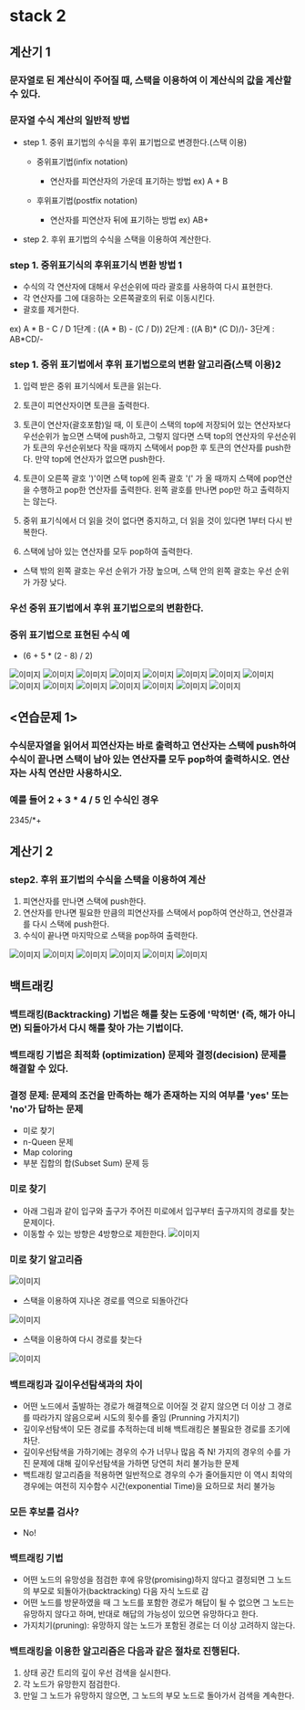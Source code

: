 # stack 2
## 계산기 1
### 문자열로 된 계산식이 주어질 때, 스택을 이용하여 이 계산식의 값을 계산할 수 있다.

### 문자열 수식 계산의 일반적 방법
 - step 1. 중위 표기법의 수식을 후위 표기법으로 변경한다.(스택 이용)
    - 중위표기법(infix notation)
        - 연산자를 피연산자의 가운데 표기하는 방법
        ex) A + B
    
    - 후위표기법(postfix notation)
        - 연산자를 피연산자 뒤에 표기하는 방법
        ex) AB+
    
 - step 2. 후위 표기법의 수식을 스택을 이용하여 계산한다.

### step 1. 중위표기식의 후위표기식 변환 방법 1
 - 수식의 각 연산자에 대해서 우선순위에 따라 괄호를 사용하여 다시 표현한다.
 - 각 연산자를 그에 대응하는 오른쪽괄호의 뒤로 이동시킨다.
 - 괄호를 제거한다.

ex) A * B - C / D
    1단계 : ((A * B) - (C / D))
    2단계 : ((A B)* (C D)/)-
    3단계 : AB*CD/-

### step 1. 중위 표기법에서 후위 표기법으로의 변환 알고리즘(스택 이용)2
 1. 입력 받은 중위 표기식에서 토큰을 읽는다.
 
 2. 토큰이 피연산자이면 토큰을 출력한다.
 
 3. 토큰이 연산자(괄호포함)일 때, 이 토큰이 스택의 top에 저장되어 있는 연산자보다 우선순위가 높으면 스택에 push하고, 그렇지 않다면 스택 top의 연산자의 우선순위가 토큰의 우선순위보다 작을 때까지 스택에서 pop한 후 토큰의 연산자를 push한다.
 만약 top에 연산자가 없으면 push한다.

 4. 토큰이 오른쪽 괄호 ')'이면 스택 top에 왼족 괄호 '(' 가 올 때까지 스택에 pop연산을 수행하고 pop한 연산자를 출력한다. 왼쪽 괄호를 만나면 pop만 하고 출력하지는 않는다.
 
 5. 중위 표기식에서 더 읽을 것이 없다면 중지하고, 더 읽을 것이 있다면 1부터 다시 반복한다.

 6. 스택에 남아 있는 연산자를 모두 pop하여 출력한다.
  - 스택 밖의 왼쪽 괄호는 우선 순위가 가장 높으며, 스택 안의 왼쪽 괄호는 우선 순위가 가장 낮다.

### 우선 중위 표기법에서 후위 표기법으로의 변환한다.

### 중위 표기법으로 표현된 수식 예
 - (6 + 5 * (2 - 8) / 2)

![이미지](./images/capture_382.PNG)
![이미지](./images/capture_383.PNG)
![이미지](./images/capture_384.PNG)
![이미지](./images/capture_385.PNG)
![이미지](./images/capture_386.PNG)
![이미지](./images/capture_387.PNG)
![이미지](./images/capture_388.PNG)
![이미지](./images/capture_389.PNG)
![이미지](./images/capture_390.PNG)
![이미지](./images/capture_391.PNG)
![이미지](./images/capture_392.PNG)
![이미지](./images/capture_393.PNG)
![이미지](./images/capture_394.PNG)
![이미지](./images/capture_395.PNG)
![이미지](./images/capture_396.PNG)

## <연습문제 1>
### 수식문자열을 읽어서 피연산자는 바로 출력하고 연산자는 스택에 push하여 수식이 끝나면 스택이 남아 있는 연산자를 모두 pop하여 출력하시오. 연산자는 사칙 연산만 사용하시오.

### 예를 들어 2 + 3 * 4 / 5 인 수식인 경우

2345/*+

## 계산기 2
### step2. 후위 표기법의 수식을 스택을 이용하여 계산
 1. 피연산자를 만나면 스택에 push한다.
 2. 연산자를 만나면 필요한 만큼의 피연산자를 스택에서 pop하여 연산하고, 연산결과를 다시 스택에 push한다.
 3. 수식이 끝나면 마지막으로 스택을 pop하여 출력한다.

![이미지](./images/capture_397.PNG)
![이미지](./images/capture_398.PNG)
![이미지](./images/capture_399.PNG)
![이미지](./images/capture_400.PNG)
![이미지](./images/capture_401.PNG)
![이미지](./images/capture_402.PNG)

## 백트래킹
### 백트래킹(Backtracking) 기법은 해를 찾는 도중에 '막히면' (즉, 해가 아니면) 되돌아가서 다시 해를 찾아 가는 기법이다.

### 백트래킹 기법은 최적화 (optimization) 문제와 결정(decision) 문제를 해결할 수 있다.

### 결정 문제: 문제의 조건을 만족하는 해가 존재하는 지의 여부를 'yes' 또는 'no'가 답하는 문제
 - 미로 찾기
 - n-Queen 문제
 - Map coloring
 - 부분 집합의 합(Subset Sum) 문제 등

### 미로 찾기
 - 아래 그림과 같이 입구와 출구가 주어진 미로에서 입구부터 출구까지의 경로를 찾는 문제이다.
 - 이동할 수 있는 방향은 4방향으로 제한한다.
![이미지](./images/capture_403.PNG)

### 미로 찾기 알고리즘
![이미지](./images/capture_404.PNG)

 - 스택을 이용하여 지나온 경로를 역으로 되돌아간다

![이미지](./images/capture_405.PNG)

 - 스택을 이용하여 다시 경로를 찾는다

![이미지](./images/capture_406.PNG)

### 백트래킹과 깊이우선탐색과의 차이
- 어떤 노드에서 출발하는 경로가 해결책으로 이어질 것 같지 않으면 더 이상 그 경로를 따라가지 않음으로써 시도의 횟수를 줄임 (Prunning 가지치기)
- 깊이우선탐색이 모든 경로를 추적하는데 비해 백트래킹은 불필요한 경로를 조기에 차단.
- 깊이우선탐색을 가하기에는 경우의 수가 너무나 많음 즉 N! 가지의 경우의 수를 가진 문제에 대해 깊이우선탐색을 가하면 당연히 처리 불가능한 문제
- 백트래킹 알고리즘을 적용하면 일반적으로 경우의 수가 줄어들지만 이 역시 최악의 경우에는 여전히 지수함수 시간(exponential Time)을 요하므로 처리 불가능

### 모든 후보를 검사?
 - No!

### 백트래킹 기법
 - 어떤 노드의 유망성을 점검한 후에 유망(promising)하지 않다고 결정되면 그 노드의 부모로 되돌아가(backtracking) 다음 자식 노드로 감
 - 어떤 노드를 방문하였을 때 그 노드를 포함한 경로가 해답이 될 수 없으면 그 노드는 유망하지 않다고 하며, 반대로 해답의 가능성이 있으면 유망하다고 한다.
 - 가지치기(pruning): 유망하지 않는 노드가 포함된 경로는 더 이상 고려하지 않는다.

### 백트래킹을 이용한 알고리즘은 다음과 같은 절차로 진행된다.
 1. 상태 공간 트리의 깊이 우선 검색을 실시한다.
 2. 각 노드가 유망한지 점검한다.
 3. 만일 그 노드가 유망하지 않으면, 그 노드의 부모 노드로 돌아가서 검색을 계속한다.